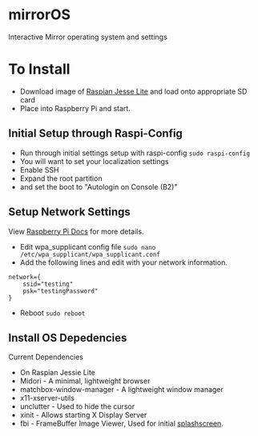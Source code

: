 # mirrorOS
Interactive Mirror operating system and settings

# To Install

- Download image of [Raspian Jesse Lite](https://downloads.raspberrypi.org/raspbian_lite_latest) and load onto appropriate SD card
- Place into Raspberry Pi and start.

## Initial Setup through Raspi-Config
- Run through initial settings setup with raspi-config `sudo raspi-config`
- You will want to set your localization settings
- Enable SSH
- Expand the root partition
- and set the boot to "Autologin on Console (B2)"

## Setup Network Settings
View [Raspberry Pi Docs](https://www.raspberrypi.org/documentation/configuration/wireless/wireless-cli.md) for more details. 
- Edit wpa_supplicant config file `sudo nano /etc/wpa_supplicant/wpa_supplicant.conf`
- Add the following lines and edit with your network information.
```
network={
    ssid="testing"
    psk="testingPassword"
}
```
- Reboot `sudo reboot`

## Install OS Depedencies

Current Dependencies
 - On Raspian Jessie Lite
 - Midori - A minimal, lightweight browser
 - matchbox-window-manager - A lightweight window manager
 - x11-xserver-utils
 - unclutter - Used to hide the cursor
 - xinit - Allows starting X Display Server
 - fbi - FrameBuffer Image Viewer, Used for initial [splashscreen](https://blog.qruizelabs.com/2014/04/29/raspberrypi-kiosk-matchbox-uzbl/).
